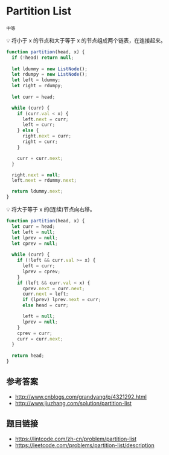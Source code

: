 # Partition List
`中等`

💡 将小于 x 的节点和大于等于 x 的节点组成两个链表，在连接起来。
```javascript
function partition(head, x) {
  if (!head) return null;
  
  let ldummy = new ListNode();
  let rdumpy = new ListNode();
  let left = ldummy;
  let right = rdumpy;
  
  let curr = head;

  while (curr) {
    if (curr.val < x) {
      left.next = curr;
      left = curr;
    } else {
      right.next = curr;
      right = curr;
    }

    curr = curr.next;
  }

  right.next = null;
  left.next = rdummy.next;

  return ldummy.next;
}
```

💡 将大于等于 x 的(连续)节点向右移。
```javascript
function partition(head, x) {
  let curr = head;
  let left = null;
  let lprev = null;
  let cprev = null;
  
  while (curr) {
    if (!left && curr.val >= x) {
      left = curr;
      lprev = cprev;
    }
    if (left && curr.val < x) {
      cprev.next = curr.next;
      curr.next = left;
      if (lprev) lprev.next = curr;
      else head = curr;

      left = null;
      lprev = null;
    }
    cprev = curr;
    curr = curr.next;
  }
  
  return head;
}
```

## 参考答案
* http://www.cnblogs.com/grandyang/p/4321292.html
* http://www.jiuzhang.com/solution/partition-list

## 题目链接
* https://lintcode.com/zh-cn/problem/partition-list
* https://leetcode.com/problems/partition-list/description
